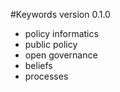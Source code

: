 #Keywords
version 0.1.0

- policy informatics
- public policy
- open governance
- beliefs
- processes
